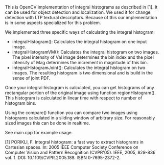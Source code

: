 This is OpenCV implementation of integral histograms as described in [1]. It 
can be used for object detection and localization. We used it for change 
detection with LTP textural descriptors. Because of this our implementation is 
in some aspects specialized for this problem.

We implemented three specific ways of calculating the integral histogram:
- integralHistogram(): Calculates the integral histogram on one input image.
- integralHistogramVM(): Calculates the integral histogram on two images. The 
  pixel intensity of Val image determines the bin index and the pixel intensity 
  of Mag determines the increment in magnitude of this bin.
- integralHistogramJoint(): Calculates the integral histogram on two images. 
  The resulting histogram is two dimensional and is build in the sense of joint 
  PDF.

Once your integral histogram is calculated, you can get histograms of any 
rectangular portion of the original image using function regionHistogram(). 
This histogram is calculated in linear time with respect to number of histogram 
bins.

Using the compare() function you can compare two images using histograms 
calculated in a sliding window of arbitrary size. For reasonably sized images 
this can be done in realtime.

See main.cpp for example usage.

[1] PORIKLI, F. Integral histogram: a fast way to extract histograms in 
Cartesian spaces. In: 2005 IEEE Computer Society Conference on Computer Vision 
and Pattern Recognition (CVPR'05). IEEE, 2005, 829-836 vol. 1. DOI: 
10.1109/CVPR.2005.188. ISBN 0-7695-2372-2.
